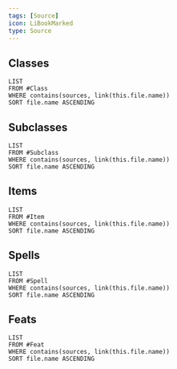 ```yaml
---
tags: [Source]
icon: LiBookMarked
type: Source
---
```

## Classes
```dataview
LIST
FROM #Class
WHERE contains(sources, link(this.file.name))
SORT file.name ASCENDING
```
## Subclasses
```dataview
LIST
FROM #Subclass 
WHERE contains(sources, link(this.file.name))
SORT file.name ASCENDING
```
## Items
```dataview
LIST
FROM #Item 
WHERE contains(sources, link(this.file.name))
SORT file.name ASCENDING
```
## Spells
```dataview
LIST
FROM #Spell
WHERE contains(sources, link(this.file.name))
SORT file.name ASCENDING
```
## Feats
```dataview
LIST
FROM #Feat
WHERE contains(sources, link(this.file.name))
SORT file.name ASCENDING
```
